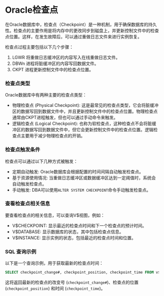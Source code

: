 # Oracle检查点

在Oracle数据库中，检查点（Checkpoint）是一种机制，用于确保数据库的持久性。检查点的主要作用是将内存中的更改同步到磁盘上，并更新控制文件中的检查点位置。这样，在发生故障后，可以通过重做日志文件来进行实例恢复。

检查点过程主要包括以下几个步骤：

1. LGWR 将重做日志缓冲区的内容写入在线重做日志文件。
2. DBWn 进程将脏缓冲区的内容写回数据文件。
3. CKPT 进程更新控制文件中的检查点位置。

### 检查点类型

Oracle数据库中有两种主要的检查点类型：

- 物理检查点 (Physical Checkpoint): 这是最常见的检查点类型，它会将脏缓冲区的数据写回到数据文件中，并且更新控制文件中的检查点位置。物理检查点通常由CKPT进程触发，但也可以通过手动命令来触发。
- 逻辑检查点 (Logical Checkpoint): 也称为软检查点，这种检查点不会将脏缓冲区的数据写回到数据文件中，但它会更新控制文件中的检查点位置。逻辑检查点主要用于减少物理检查点的开销。

### 检查点触发条件

检查点可以通过以下几种方式被触发：

- 定期自动触发: Oracle数据库会根据配置的时间间隔自动触发检查点。
- 基于资源使用情况: 当重做日志缓冲区或数据缓冲区达到一定阈值时，系统会自动触发检查点。
- 手动触发: DBA可以使用`ALTER SYSTEM CHECKPOINT`​命令手动触发检查点。

### 查看检查点相关信息

要查看检查点的相关信息，可以查询V$视图，例如：

- V$CHECKPOINT: 显示最近的检查点时间和下一个检查点的预计时间。
- V$DATABASE: 显示数据库的状态，其中包括检查点信息。
- V$INSTANCE: 显示实例的状态，包括最近的检查点时间和位置。

### SQL 查询示例

以下是一个查询示例，用于获取最新的检查点时间：

```sql
SELECT checkpoint_change#, checkpoint_position, checkpoint_time FROM v$checkpoint;
```

这将返回最新的检查点的改变号 (`checkpoint_change#`​)、检查点的位置 (`checkpoint_position`​) 和时间 (`checkpoint_time`​)。
